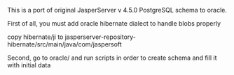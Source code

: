 This is a port of original JasperServer v 4.5.0 PostgreSQL schema to oracle.

First of all, you must add oracle hibernate dialect to handle blobs properly 

copy hibernate/ji to
jasperserver-repository-hibernate/src/main/java/com/jaspersoft


Second, go to oracle/ and run scripts in order to create schema and fill it with initial data